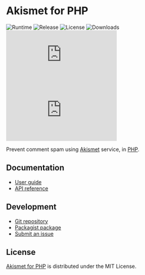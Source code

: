 # Akismet for PHP
![Runtime](https://badgen.net/packagist/php/cedx/akismet) ![Release](https://badgen.net/packagist/v/cedx/akismet) ![License](https://badgen.net/packagist/license/cedx/akismet) ![Downloads](https://badgen.net/packagist/dt/cedx/akismet) ![Coverage](https://badgen.net/coveralls/c/github/cedx/akismet.php) ![Build](https://badgen.net/github/checks/cedx/akismet.php)

Prevent comment spam using [Akismet](https://akismet.com) service, in [PHP](https://www.php.net).

## Documentation
- [User guide](https://docs.belin.io/akismet.php)
- [API reference](https://api.belin.io/akismet.php)

## Development
- [Git repository](https://git.belin.io/cedx/akismet.php)
- [Packagist package](https://packagist.org/packages/cedx/akismet)
- [Submit an issue](https://git.belin.io/cedx/akismet.php/issues)

## License
[Akismet for PHP](https://docs.belin.io/akismet.php) is distributed under the MIT License.
